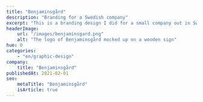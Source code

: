 ```yaml
---
title: "Benjaminsgård"
description: "Branding for a Swedish company"
excerpt: "This is a branding design I did for a small company out in Sweden that rents out cabins in the vast Swedish forests. It symbolises the warm, safe feeling that the company wants to express."
headerImage:
    url: "/images/benjaminsgard.png"
    alt: "The logo of Benjaminsgård mocked up on a wooden sign"
hue: 0
categories:
    - "en/graphic-design"
company:
    title: "Benjaminsgård"
publishedAt: 2021-02-01
seo:
    metaTitle: "Benjaminsgård"
    isArticle: true
---
```

